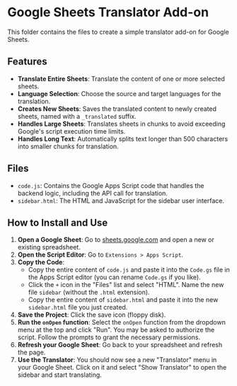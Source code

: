# Google Sheets Translator Add-on

This folder contains the files to create a simple translator add-on for Google Sheets.

## Features

-   **Translate Entire Sheets**: Translate the content of one or more selected sheets.
-   **Language Selection**: Choose the source and target languages for the translation.
-   **Creates New Sheets**: Saves the translated content to newly created sheets, named with a `_translated` suffix.
-   **Handles Large Sheets**: Translates sheets in chunks to avoid exceeding Google's script execution time limits.
-   **Handles Long Text**: Automatically splits text longer than 500 characters into smaller chunks for translation.

## Files

-   `code.js`: Contains the Google Apps Script code that handles the backend logic, including the API call for translation.
-   `sidebar.html`: The HTML and JavaScript for the sidebar user interface.

## How to Install and Use

1.  **Open a Google Sheet**: Go to [sheets.google.com](https://sheets.google.com) and open a new or existing spreadsheet.
2.  **Open the Script Editor**: Go to `Extensions > Apps Script`.
3.  **Copy the Code**:
    *   Copy the entire content of `code.js` and paste it into the `Code.gs` file in the Apps Script editor (you can rename `Code.gs` if you like).
    *   Click the `+` icon in the "Files" list and select "HTML". Name the new file `sidebar` (without the `.html` extension).
    *   Copy the entire content of `sidebar.html` and paste it into the new `sidebar.html` file you just created.
4.  **Save the Project**: Click the save icon (floppy disk).
5.  **Run the `onOpen` function**: Select the `onOpen` function from the dropdown menu at the top and click "Run". You may be asked to authorize the script. Follow the prompts to grant the necessary permissions.
6.  **Refresh your Google Sheet**: Go back to your spreadsheet and refresh the page.
7.  **Use the Translator**: You should now see a new "Translator" menu in your Google Sheet. Click on it and select "Show Translator" to open the sidebar and start translating.
